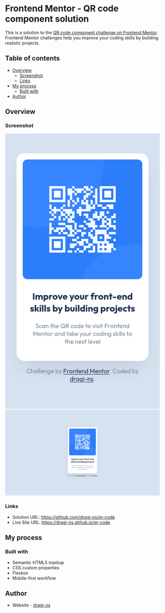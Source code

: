 # Frontend Mentor - QR code component solution

This is a solution to the [QR code component challenge on Frontend Mentor](https://www.frontendmentor.io/challenges/qr-code-component-iux_sIO_H). Frontend Mentor challenges help you improve your coding skills by building realistic projects.

## Table of contents

- [Overview](#overview)
  - [Screenshot](#screenshot)
  - [Links](#links)
- [My process](#my-process)
  - [Built with](#built-with)
- [Author](#author)

## Overview

### Screenshot

![](./screenshots/mobile.png)
![](./screenshots/desktop.png)

### Links

- Solution URL: https://github.com/dragi-ns/qr-code
- Live Site URL: https://dragi-ns.github.io/qr-code

## My process

### Built with

- Semantic HTML5 markup
- CSS custom properties
- Flexbox
- Mobile-first workflow

## Author

- Website - [dragi-ns](https://github.com/dragi-ns)
